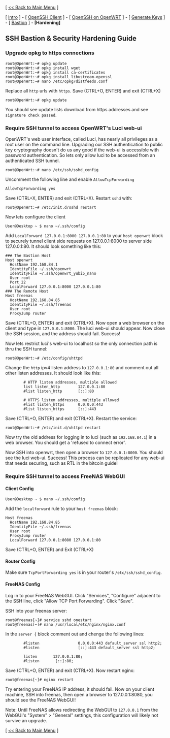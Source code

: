 [ [<< Back to Main Menu](https://github.com/seth586/guides/blob/master/README.md) ]

[ [Intro](README.md) ] - [ [OpenSSH Client](1_install_client.md) ] - [ [OpenSSH on OpenWRT](2_install_openssh.md) ] - [ [Generate Keys](3_keys.md) ] - [ [Bastion](4_bastion.md) ] - **[Hardening]**

## SSH Bastion & Security Hardening Guide
### Upgrade opkg to https connections
```
root@OpenWrt:~# opkg update
root@OpenWrt:~# opkg install wget
root@OpenWrt:~# opkg install ca-certificates
root@OpenWrt:~# opkg install libustream-openssl
root@OpenWrt:~# nano /etc/opkg/distfeeds.conf
```
Replace all `http` urls with `https`. Save (CTRL+O, ENTER) and exit (CTRL+X)
```
root@OpenWrt:~# opkg update
```
You should see update lists download from https addresses and see `signature check passed`.

### Require SSH tunnel to access OpenWRT's Luci web-ui
OpenWRT's web user interface, called Luci, has nearly all privileges as a root user on the command line. Upgrading our SSH authentication to public key cryptography doesn't do us any good if the web-ui is accessible with password authentication. So lets only allow luci to be accessed from an authenticated SSH tunnel.

```
root@OpenWrt:~# nano /etc/ssh/sshd_config
```
Uncomment the following line and enable `AllowTcpForwarding`
```
AllowTcpForwarding yes
```
Save (CTRL+X, ENTER) and exit (CTRL+X). Restart `sshd` with:
```
root@OpenWrt:~# /etc/init.d/sshd restart
```

Now lets configure the client
```
User@Desktop ~ $ nano ~/.ssh/config
```
Add `LocalForward 127.0.0.1:8000 127.0.0.1:80` to your `host openwrt` block to securely tunnel client side requests on 127.0.0.1:8000 to server side 127.0.0.1:80. It should look something like this:
```
### The Bastion Host
Host openwrt
  HostName 192.168.84.1
  IdentityFile ~/.ssh/openwrt
  IdentityFile ~/.ssh/openwrt_yubi5_nano
  User root
  Port 22
  LocalForward 127.0.0.1:8000 127.0.0.1:80
### The Remote Host
Host freenas
  HostName 192.168.84.85
  IdentityFile ~/.ssh/freenas
  User root
  ProxyJump router
```
Save (CTRL+O, ENTER) and exit (CTRL+X). Now open a web browser on the client and type in `127.0.0.1:8000`. The luci web-ui should appear. Now close the SSH session, and the address should fail. Success!

Now lets restrict luci's web-ui to localhost so the only connection path is thru the SSH tunnel:
```
root@OpenWrt:~# /etc/config/uhttpd
```
Change the `http` ipv4 listen address to `127.0.0.1:80` and comment out all other listen addresses. It should look like this:
```
        # HTTP listen addresses, multiple allowed
        list listen_http        127.0.0.1:80
        #list listen_http       [::]:80

        # HTTPS listen addresses, multiple allowed
        #list listen_https      0.0.0.0:443
        #list listen_https      [::]:443
```
Save (CTRL+O, ENTER) and exit (CTRL+X). Restart the service:
```
root@OpenWrt:~# /etc/init.d/uhttpd restart
```
Now try the old address for logging in to luci (such as `192.168.84.1`) in a web browser. You should get a 'refused to connect error'. 

Now SSH into openwrt, then open a browser to `127.0.0.1:8000`. You should see the luci web-ui. Success! This process can be replicated for any web-ui that needs securing, such as RTL in the bitcoin guide!

### Require SSH tunnel to access FreeNAS WebGUI
#### Client Config
```
User@Desktop ~ $ nano ~/.ssh/config
```
Add the `localforward` rule to your `host freenas` block:
```
Host freenas
  HostName 192.168.84.85
  IdentityFile ~/.ssh/freenas
  User root
  ProxyJump router
  LocalForward 127.0.0.1:8080 127.0.0.1:80
```
Save (CTRL+O, ENTER) and Exit (CTRL+X)

#### Router Config
Make sure `TcpPortForwarding yes` is in your router's `/etc/ssh/sshd_config`.

#### FreeNAS Config
Log in to your FreeNAS WebGUI. Click "Services", "Configure" adjacent to the SSH line, click "Allow TCP Port Forwarding". Click "Save".

SSH into your freenas server:
```
root@freenas[~]# service sshd onestart
root@freenas[~]# nano /usr/local/etc/nginx/nginx.conf
```
In the `server {` block comment out and chenge the following lines:
```
        #listen                 0.0.0.0:443 default_server ssl http2;
        #listen                 [::]:443 default_server ssl http2;
        
        listen       127.0.0.1:80;
        #listen       [::]:80;
```
Save (CTRL+O, ENTER) and exit (CTRL+X). Now restart nginx:
```
root@freenas[~]# nginx restart
```
Try entering your FreeNAS IP address, it should fail. Now on your client machine, SSH into freenas, then open a browser to 127.0.0.1:8080, you should see the FreeNAS WebGUI!

Note: Until FreeNAS allows redirecting the WebGUI to `127.0.0.1` from the WebGUI's "System" > "General" settings, this configuration will likely not survive an upgrade.


[ [<< Back to Main Menu](https://github.com/seth586/guides/blob/master/README.md) ]
